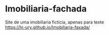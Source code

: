 # Imobiliaria-fachada
 Site de uma imobiliaria ficticia, apenas para texte <br>
https://hi-ury.github.io/Imobiliaria-faxada/

